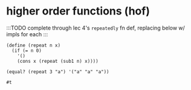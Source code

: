 higher order functions (hof)
================================================================================

:::TODO
complete through lec 4's `repeatedly` fn def, replacing below w/ impls for each
:::

```racket markdown-code-runner filename=notes/lec_04/ex_01.rkt
(define (repeat n x)
  (if (= n 0)
    '()
    (cons x (repeat (sub1 n) x))))

(equal? (repeat 3 "a") '("a" "a" "a"))
```

<!-- CODE:BASH:START -->
<!-- echo '```' -->
<!-- cd notes/lec_04 -->
<!-- f=ex_01.rkt -->
<!-- echo "#lang racket" | cat - $f > tmp.rkt && mv tmp.rkt $f -->
<!-- racket $f -->
<!-- echo '```' -->
<!-- CODE:END -->
<!-- OUTPUT:START -->
<!-- ⚠️ This content is auto-generated by `markdown-code-runner`. -->
```
#t
```

<!-- OUTPUT:END -->
